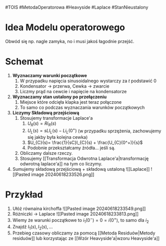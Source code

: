 #TOIS #MetodaOperatorowa #Heavyside #Laplace #StanNieustalony
# Idea Modelu operatorowego
Obwód się np. nagle zamyka, no i musi jakoś łagodnie przejść.

# Schemat
1. **Wyznaczamy warunki początkowe**
	1. W przypadku napięcia sinusoidalnego wystarczy za $t$ podstawić $0$
	2. Kondensator -> przerwa, Cewka -> zwarcie
	3. Liczmy prąd na cewcie i napięcie na kondensatorze
3. **Wyznaczamy stan ustalony po przełączeniu**
	1. Miejsce które odcięła klapka jest teraz połączone
	2. To samo co podczas wyznaczania warunków początkowych
4. **Liczymy Składową przejściową**
	1. Stosujemy transformacje Laplace'a
		1. $U_{R}(s)=Ri_{R}(s)$
		2. $U_{L}(s)= sLI_{L}(s) - Li_{L}(0^+)$ (w przypadku sprzężenia, zachowujemy się jakby była kolejna cewka)
		3. $U_{C}(s)= \frac{1}{sC}I_{C}(s) + \frac{U_{C}(0^+)}{s}$
		4. Podobnie przekształcamy źródła... jeśli są.
	2. Obliczamy dalsze rzeczy.
	3. Stosujemy [[Transformacja Odwrotna Laplace'a|transformację odwrotną laplace'a]] na tym co liczymy.
5.  Sumujemy składową przejściową + składową ustaloną
 ![[Laplace]]
![[Pasted image 20240618233526.png]]
# Przykład
1. Ułóż równaina kirchoffa
   ![[Pasted image 20240618233549.png]]
2. Różniczki -> Laplace 
   ![[Pasted image 20240618233813.png]]
3. Wiemy że warunki początkowe to $i_{1}(0^-) = 0 = i(0^+)$, to samo dla $i_{2}$
1. Znajdź $I_{1}(s), I_{2}(s), \dots$
2. Przebieg czasowy obliczamy za pomocą [[Metoda Residuów|Metody residuów]] lub korzystając ze [[Wzór Heavyside'a|wzoru Heavyside'a]]